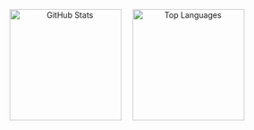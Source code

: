 <div align="center" style="display: flex; justify-content: center; gap: 20px; flex-wrap: wrap;">
  <img src="https://github-readme-stats.vercel.app/api?username=OuterCyrex&show_icons=true&theme=vue" alt="GitHub Stats" height="200"/>
  <img src="https://github-readme-stats.vercel.app/api/top-langs/?username=OuterCyrex&layout=compact&theme=vue" alt="Top Languages" height="200"/>
</div>





